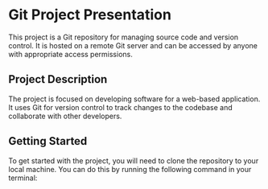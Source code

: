 # Git Project Presentation
This project is a Git repository for managing source code and version control. It is hosted on a remote Git server and can be accessed by anyone with appropriate access permissions.

## Project Description
The project is focused on developing software for a web-based application. It uses Git for version control to track changes to the codebase and collaborate with other developers.

## Getting Started
To get started with the project, you will need to clone the repository to your local machine. You can do this by running the following command in your terminal: